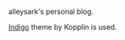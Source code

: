 alleysark's personal blog.

[Indigo](https://github.com/sergiokopplin/indigo/fork) theme by Kopplin is used.
